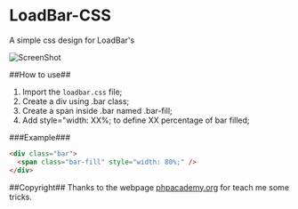 LoadBar-CSS
===========
A simple css design for LoadBar's

![ScreenShot](http://i.gyazo.com/5f782c41c8d138ae559022bff7c49e6a.gif)

##How to use##
1. Import the `loadbar.css` file;
2. Create a div using .bar class;
3. Create a span inside .bar named .bar-fill;
4. Add style="width: XX%; to define XX percentage of bar filled;

###Example###
````html
<div class="bar">
  <span class="bar-fill" style="width: 80%;" />
</div>
````

##Copyright##
Thanks to the webpage [phpacademy.org](http://www.phpacademy.org) for teach me some tricks.
